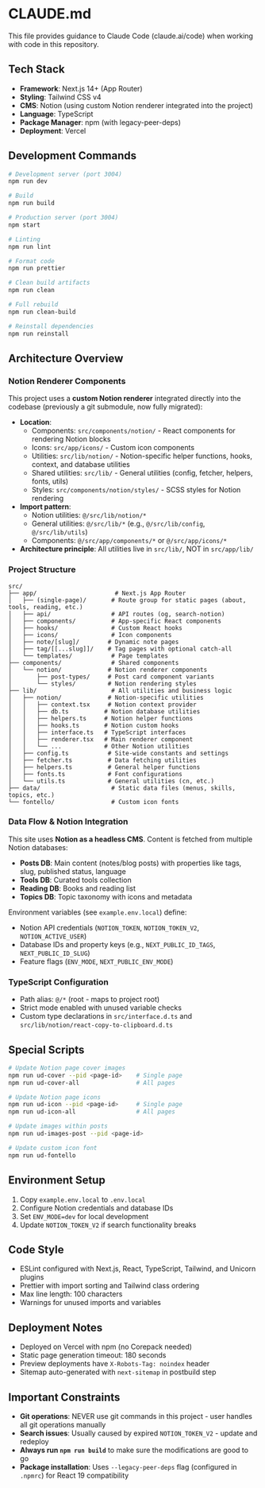 # CLAUDE.md

This file provides guidance to Claude Code (claude.ai/code) when working with code in this repository.

## Tech Stack

- **Framework**: Next.js 14+ (App Router)
- **Styling**: Tailwind CSS v4
- **CMS**: Notion (using custom Notion renderer integrated into the project)
- **Language**: TypeScript
- **Package Manager**: npm (with legacy-peer-deps)
- **Deployment**: Vercel

## Development Commands

```bash
# Development server (port 3004)
npm run dev

# Build
npm run build

# Production server (port 3004)
npm start

# Linting
npm run lint

# Format code
npm run prettier

# Clean build artifacts
npm run clean

# Full rebuild
npm run clean-build

# Reinstall dependencies
npm run reinstall
```

## Architecture Overview

### Notion Renderer Components

This project uses a **custom Notion renderer** integrated directly into the codebase (previously a git submodule, now fully migrated):

- **Location**:
  - Components: `src/components/notion/` - React components for rendering Notion blocks
  - Icons: `src/app/icons/` - Custom icon components
  - Utilities: `src/lib/notion/` - Notion-specific helper functions, hooks, context, and database utilities
  - Shared utilities: `src/lib/` - General utilities (config, fetcher, helpers, fonts, utils)
  - Styles: `src/components/notion/styles/` - SCSS styles for Notion rendering
- **Import pattern**:
  - Notion utilities: `@/src/lib/notion/*`
  - General utilities: `@/src/lib/*` (e.g., `@/src/lib/config`, `@/src/lib/utils`)
  - Components: `@/src/app/components/*` or `@/src/app/icons/*`
- **Architecture principle**: All utilities live in `src/lib/`, NOT in `src/app/lib/`

### Project Structure

```
src/
├── app/                      # Next.js App Router
│   ├── (single-page)/       # Route group for static pages (about, tools, reading, etc.)
│   ├── api/                 # API routes (og, search-notion)
│   ├── components/          # App-specific React components
│   ├── hooks/               # Custom React hooks
│   ├── icons/               # Icon components
│   ├── note/[slug]/        # Dynamic note pages
│   ├── tag/[[...slug]]/    # Tag pages with optional catch-all
│   └── templates/           # Page templates
├── components/              # Shared components
│   └── notion/             # Notion renderer components
│       ├── post-types/     # Post card component variants
│       └── styles/         # Notion rendering styles
├── lib/                     # All utilities and business logic
│   ├── notion/             # Notion-specific utilities
│   │   ├── context.tsx     # Notion context provider
│   │   ├── db.ts          # Notion database utilities
│   │   ├── helpers.ts     # Notion helper functions
│   │   ├── hooks.ts       # Notion custom hooks
│   │   ├── interface.ts   # TypeScript interfaces
│   │   ├── renderer.tsx   # Main renderer component
│   │   └── ...            # Other Notion utilities
│   ├── config.ts           # Site-wide constants and settings
│   ├── fetcher.ts          # Data fetching utilities
│   ├── helpers.ts          # General helper functions
│   ├── fonts.ts            # Font configurations
│   └── utils.ts            # General utilities (cn, etc.)
├── data/                    # Static data files (menus, skills, topics, etc.)
└── fontello/                # Custom icon fonts
```

### Data Flow & Notion Integration

This site uses **Notion as a headless CMS**. Content is fetched from multiple Notion databases:

- **Posts DB**: Main content (notes/blog posts) with properties like tags, slug, published status, language
- **Tools DB**: Curated tools collection
- **Reading DB**: Books and reading list
- **Topics DB**: Topic taxonomy with icons and metadata

Environment variables (see `example.env.local`) define:

- Notion API credentials (`NOTION_TOKEN`, `NOTION_TOKEN_V2`, `NOTION_ACTIVE_USER`)
- Database IDs and property keys (e.g., `NEXT_PUBLIC_ID_TAGS`, `NEXT_PUBLIC_ID_SLUG`)
- Feature flags (`ENV_MODE`, `NEXT_PUBLIC_ENV_MODE`)

### TypeScript Configuration

- Path alias: `@/*` (root - maps to project root)
- Strict mode enabled with unused variable checks
- Custom type declarations in `src/interface.d.ts` and `src/lib/notion/react-copy-to-clipboard.d.ts`

## Special Scripts

```bash
# Update Notion page cover images
npm run ud-cover --pid <page-id>    # Single page
npm run ud-cover-all                # All pages

# Update Notion page icons
npm run ud-icon --pid <page-id>     # Single page
npm run ud-icon-all                 # All pages

# Update images within posts
npm run ud-images-post --pid <page-id>

# Update custom icon font
npm run ud-fontello
```

## Environment Setup

1. Copy `example.env.local` to `.env.local`
2. Configure Notion credentials and database IDs
3. Set `ENV_MODE=dev` for local development
4. Update `NOTION_TOKEN_V2` if search functionality breaks

## Code Style

- ESLint configured with Next.js, React, TypeScript, Tailwind, and Unicorn plugins
- Prettier with import sorting and Tailwind class ordering
- Max line length: 100 characters
- Warnings for unused imports and variables

## Deployment Notes

- Deployed on Vercel with npm (no Corepack needed)
- Static page generation timeout: 180 seconds
- Preview deployments have `X-Robots-Tag: noindex` header
- Sitemap auto-generated with `next-sitemap` in postbuild step

## Important Constraints

- **Git operations**: NEVER use git commands in this project - user handles all git operations manually
- **Search issues**: Usually caused by expired `NOTION_TOKEN_V2` - update and redeploy
- **Always run `npm run build`** to make sure the modifications are good to go
- **Package installation**: Uses `--legacy-peer-deps` flag (configured in `.npmrc`) for React 19 compatibility
